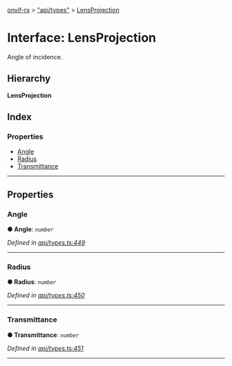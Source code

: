 [onvif-rx](../README.md) > ["api/types"](../modules/_api_types_.md) > [LensProjection](../interfaces/_api_types_.lensprojection.md)

# Interface: LensProjection

Angle of incidence.

## Hierarchy

**LensProjection**

## Index

### Properties

* [Angle](_api_types_.lensprojection.md#angle)
* [Radius](_api_types_.lensprojection.md#radius)
* [Transmittance](_api_types_.lensprojection.md#transmittance)

---

## Properties

<a id="angle"></a>

###  Angle

**● Angle**: *`number`*

*Defined in [api/types.ts:449](https://github.com/patrickmichalina/onvif-rx/blob/1596479/src/api/types.ts#L449)*

___
<a id="radius"></a>

###  Radius

**● Radius**: *`number`*

*Defined in [api/types.ts:450](https://github.com/patrickmichalina/onvif-rx/blob/1596479/src/api/types.ts#L450)*

___
<a id="transmittance"></a>

###  Transmittance

**● Transmittance**: *`number`*

*Defined in [api/types.ts:451](https://github.com/patrickmichalina/onvif-rx/blob/1596479/src/api/types.ts#L451)*

___

